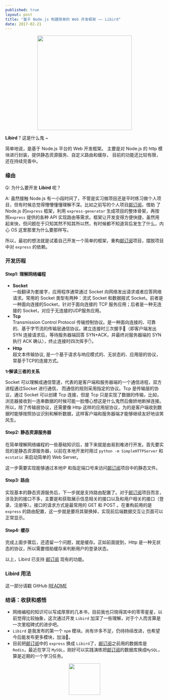 ```yaml
---
published: true
layout: post
title: "基于 Node.js 构建简单的 Web 开发框架 —— Libird"
date: 2017-02-21
---
```

<center>
<img src = 'http://images.luckykaiyi.com/libird_logo_v1.0.png' style="width:300px">
</center>

**Libird** ? 这是什么鬼 ~ 

简单地说，是基于 Node.js 平台的 Web 开发框架。 主要是对 Node.js 的 http 模块进行封装，提供静态资源服务、自定义路由和缓存， 目前的功能还比较有限，还在持续完善中。

### 缘由

Q: 为什么要开发 **Libird** 呢？ 
 
A: 虽然接触 Node.js 有一小段时间了，不管是实习做项目还是平时练习做个人项目，但有时候总觉得懵懵懂懂理解不深。比如之前写的个人项目[邮订阅]，借助 了 Node.js 的`express` 框架，利用 `express-generator` 生成项目的整体骨架，再按照`express` 提供的各种 API 实现路由等需求。框架让开发变得方便快捷，虽然用起来快，但问题在于只知其然不知其所以然，有时候都不知道背后发生了什么，内心 OS 这里那里为什么要那样写。

所以，最初的想法就是试着自己开发一个简单的框架，重构[邮订阅]项目，摆脱项目中对 `express` 的依赖。

### 开发历程

#### Step1: 理解网络编程

- **Socket**  
一般翻译为套接字，应用程序通常通过 Socket 向网络发出请求或者应答网络请求。常用的 Socket 类型有两种：流式 Socket 和数据报式 Socket。前者是一种面向连接的Socket，针对于面向连接的 TCP 服务应用；后者是一种无连接的 Socket，对应于无连接的UDP服务应用。
- **Tcp**  
Transmission Control Protocol 传输控制协议。是一种面向连接的、可靠的、基于字节流的传输层通信协议。建立连接时三次握手👋（即客户端发出 SYN 连接请求后，等待服务器端回答 SYN+ACK，并最终对服务器端的 SYN 执行 ACK 确认），终止连接时四次挥手✋。
- **Http**  
超文本传输协议, 是一个基于请求与响应模式的、无状态的、应用层的协议，常基于TCP的连接方式。

**✨解读三者的关系**

Socket 可以理解成通信管道，代表的是客户端和服务器端的一个通信进程，双方进程通过Socket 进行通信， 而通信的规则采用指定的协议。Tcp 是传输层的协议，通过 Socket 可以创建 Tcp 连接，但是 Tcp 只是实现了数据的传输，比如，浏览器接收到一连串数据的时候可能一脸懵心想这是什么鬼然后傲娇地断掉连接。所以，除了传输层协议，还需要像 Http 这样的应用层协议，为的是客户端收到数据时能够按照协议识别和解析数据，这样客户端和服务器端才能够继续友好地谈笑风生。

#### Step2: 静态资源服务器
   
在简单理解网络编程的一些基础知识后，接下来就是由易到难进行开发。首先要实现的是静态资源服务器，以前在本地开发时用过 `python -m SimpleHTTPServer` 和 `ecstatic` 来启动简单的 Web Server。

这一步需要实现能够通过本地IP 和指定端口号来访问[邮订阅]项目中的静态文件。

#### Step3: 路由

实现基本的静态资源服务后，下一步就是支持路由配置了。对于[邮订阅]项目而言，涉及到的接口不多，主要是和获取展示信息相关的接口以及和用户相关的接口（登录、注册等）。接口的请求方式是最常用的 GET 和 POST 。在重构前用的是 `express` 的路由配置，这一步就是要将其替换掉，实现前后端数据交互让页面可以正常显示。

#### Step4: 缓存

完成上面步骤后，还遗留一个问题，就是缓存。正如前面提到，Http 是一种无状态的协议，所以需要借助缓存来判断用户的登录状态。

以上，Libird 已支持 [邮订阅] 现有的功能。

### Libird 用法

这一部分请戳 GitHub [README]

### 结语：收获和感悟

- 网络编程的知识可以写成厚厚的几本书，目前我也只晓得其中的零零星星，以前觉得比较抽象，这次通过开发 `Libird` 加深了一些理解，对于个人而言算是一次里程碑式的进步吧。
- `Libird` 是我发布的第一个 `npm` 模块。尚有许多不足，仍待持续改进，也希望今后能发布更多模块，加油💪。
- 目前把[邮订阅]中的 `express` 换成 `Libird`了，[邮订阅]之前用的数据库是 `Redis`，最近在学习 `MySQL`，刚好可以实践演练把[邮订阅]的数据库换成`MySQL`，算是近期的一个学习任务。


<center>
<img src="http://images.luckykaiyi.com/libird_icon_v1.0.png" style="width: 100px">
</center>




[邮订阅]: http://youdingyue.luckykaiyi.com/
[README]: https://github.com/luckykaiyi/libird
